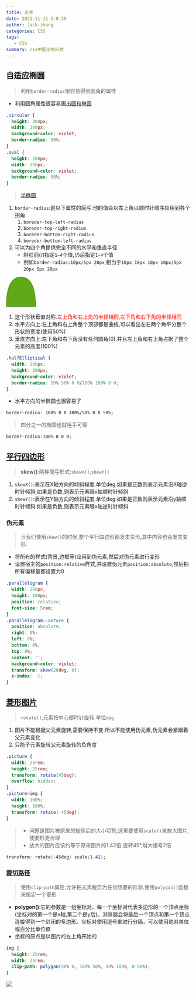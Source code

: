 ```yaml
---
title: 形状
date: 2021-11-11 1:8:30
author: Jack-zhang
categories: CSS
tags:
   - CSS
summary: css中图形的形状
---
```


## 自适应椭圆

>利用`border-radius`很容易得到圆角的属性

* 利用圆角属性很容易画出[圆和椭圆](01.自适应椭圆.html)

```css
.circular {
  height: 300px;
  width: 300px;
  background-color: violet;
  border-radius: 50%;
}
.oval {
  height: 200px;
  width: 300px;
  background-color: violet;
  border-radius: 50%;
}
```

> [半椭圆](02半椭圆.html)

1. `border-radius`:是以下属性的简写.他的值会以左上角以顺时针顺序应用到各个拐角
   1. `boreder-top-left-radius`
   2. `boreder-top-right-radius`
   3. `boreder-bottom-right-radius`
   4. `boreder-bottom-left-radius`
2. 可以为四个角提供完全不同的水平和垂直半径
   * 斜杠前(/)指定`1~4`个值,(/)后指定`1~4`个值
   * 例如`border-radius:10px/5px 20px`,相当于`10px 10px 10px 10px/5px 20px 5px 20px`

![半椭圆](img/半椭圆.png)

1. 这个形状垂直对称.<span style="color:red">左上角和右上角的半径相同,左下角和右下角的半径相同</span>
2. 水平方向上:左上角和右上角整个顶部都是曲线,可以看出左右两个角平分整个形状的宽度(使用50%)
3. 垂直方向上:左下角和右下角没有任何圆角(0).并且左上角和右上角占据了整个元素的高度(100%)

```css
.halfElliptical {
  width: 100px;
  height: 200px;
  background-color: violet;
  border-radius: 50% 50% 0 0/100% 100% 0 0;
}
```

* 水平方向的半椭圆也很容易了

```css
border-radius: 100% 0 0 100%/50% 0 0 50%;
```

> 四分之一的椭圆也就唾手可得

```css
border-radius:100% 0 0 0;
```

## [平行四边形](03平行四边形.html)

>**skew()**:两种简写形式:`skewX()`,`skewY()`

1. `skewX()`:表示在X轴方向的倾斜程度.单位deg.如果是正数则表示元素沿X轴逆时针倾斜;如果是负数,则表示元素眼x轴顺时针倾斜
2. `skewY()`:表示在Y轴方向的倾斜程度.单位deg.如果是正数则表示元素沿y轴顺时针倾斜;如果是负数,则表示元素眼x轴逆时针倾斜

### 伪元素

>当我们使用`skew()`的时候,整个平行四边形都发生变形,其中内容也会发生变形.

* 将所有的样式(背景,边框等)应用到伪元素,然后对伪元素进行变形
* 设置宿主的`position:relative`样式,并设置伪元素`position:absolute`,然后把所有偏移量都设置为0

```css
.parallelogram {
  width: 200px;
  height: 100px;
  position: relative;
  font-size: 5rem;
}
.parallelogram::before {
  position: absolute;
  right: 0%;
  left: 0%;
  bottom: 0%;
  top: 0%;
  content: '';
  background-color: violet;
  transform: skew(20deg, 0);
  z-index: -1;
}
```

## [菱形图片](04菱形.html)

>`rotate()`,元素按中心顺时针旋转.单位`deg`

1. 图片不能根据父元素旋转,需要保持不变.所以不能使用伪元素,伪元素会紧跟着父元素变化
2. 只能子元素旋转父元素旋转的负角度

```css
.picture {
  width: 25rem;
  height: 25rem;
  transform: rotate(45deg);
  overflow: hidden;
}
.picture>img {
  width: 100%;
  height: 100%;
  transform: rotate(-45deg);
}
```

>* 问题是图片被原来的旋转后的大小切割,这里要使用`scale()`来放大图片,使菱形更合理
>* 放大的图片应该约等于原来图片的1.42倍,旋转45°,增大根号2倍

```css
transform: rotate(-45deg) scale(1.42);
```

### [裁切路径](04菱形(polygon).html)

>使用`clip-path`属性:允许把元素裁剪为任何想要的形状.使用`polygon()`函数来指定一个菱形

* **polygon()**:它的参数是一组坐标对，每一个坐标对代表多边形的一个顶点坐标(坐标对的第一个是x轴,第二个是y后)。浏览器会将最后一个顶点和第一个顶点连接得到一个封闭的多边形。坐标对使用逗号来进行分隔，可以使用绝对单位或百分比单位值
* 坐标的原点是以图片的左上角开始的

```css
img {
  height: 25rem;
  width: 25rem;
  clip-path: polygon(50% 0, 100% 50%, 50% 100%, 0 50%);
}
```

![ ](polygon.png)